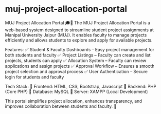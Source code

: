 # muj-project-allocation-portal
MUJ Project Allocation Portal 🎓📌
The MUJ Project Allocation Portal is a web-based system designed to streamline student project assignments at Manipal University Jaipur (MUJ). It enables faculty to manage projects efficiently and allows students to explore and apply for available projects.

Features:
✅ Student & Faculty Dashboards – Easy project management for both students and faculty
✅ Project Listings – Faculty can create and list projects, students can apply
✅ Allocation System – Faculty can review applications and assign projects
✅ Approval Workflow – Ensures a smooth project selection and approval process
✅ User Authentication – Secure login for students and faculty

Tech Stack:
🔹 Frontend: HTML, CSS, Bootstrap, Javascript
🔹 Backend: PHP (Core PHP)
🔹 Database: MySQL
🔹 Server: XAMPP (Local Development)

This portal simplifies project allocation, enhances transparency, and improves collaboration between students and faculty. 🚀
